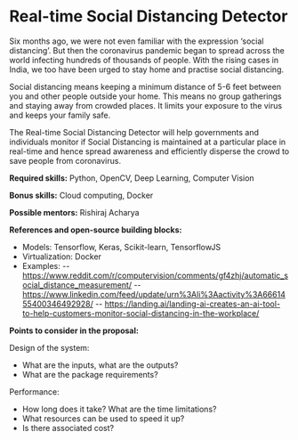# Real-time Social Distancing Detector

Six months ago, we were not even familiar with the expression ‘social distancing’. But then the coronavirus pandemic began to spread across the world infecting hundreds of thousands of people. With the rising cases in India, we too have been urged to stay home and practise social distancing.

Social distancing means keeping a minimum distance of 5-6 feet between you and other people outside your home. This means no group gatherings and staying away from crowded places. It limits your exposure to the virus and keeps your family safe.

The Real-time Social Distancing Detector will help governments and individuals monitor if Social Distancing is maintained at a particular place in real-time and hence spread awareness and efficiently disperse the crowd to save people from coronavirus.

**Required skills:** Python, OpenCV, Deep Learning, Computer Vision

**Bonus skills:** Cloud computing, Docker

**Possible mentors:** Rishiraj Acharya

**References and open-source building blocks:**
- Models: Tensorflow, Keras, Scikit-learn, TensorflowJS
- Virtualization: Docker
- Examples:
-- https://www.reddit.com/r/computervision/comments/gf4zhj/automatic_social_distance_measurement/
-- https://www.linkedin.com/feed/update/urn%3Ali%3Aactivity%3A6661455400346492928/
-- https://landing.ai/landing-ai-creates-an-ai-tool-to-help-customers-monitor-social-distancing-in-the-workplace/

**Points to consider in the proposal:**

Design of the system:
- What are the inputs, what are the outputs?
- What are the package requirements?

Performance:
- How long does it take? What are the time limitations?
- What resources can be used to speed it up?
- Is there associated cost?

